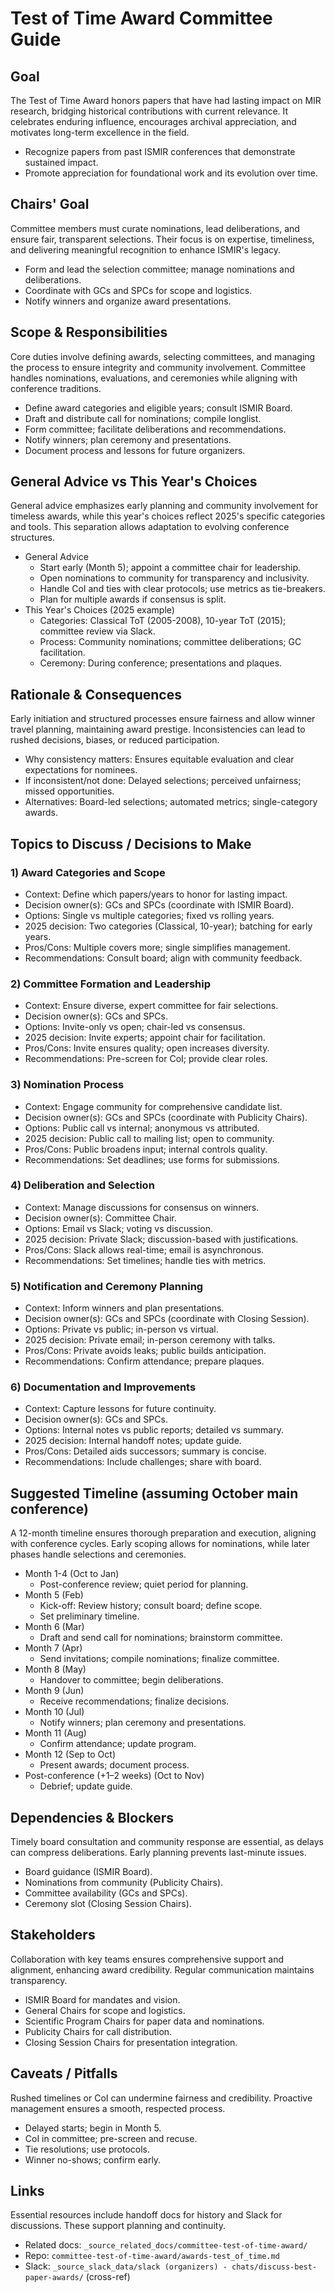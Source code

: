 # Test of Time Award Committee Guide

## Goal
The Test of Time Award honors papers that have had lasting impact on MIR research, bridging historical contributions with current relevance. It celebrates enduring influence, encourages archival appreciation, and motivates long-term excellence in the field.

- Recognize papers from past ISMIR conferences that demonstrate sustained impact.
- Promote appreciation for foundational work and its evolution over time.

## Chairs' Goal
Committee members must curate nominations, lead deliberations, and ensure fair, transparent selections. Their focus is on expertise, timeliness, and delivering meaningful recognition to enhance ISMIR's legacy.

- Form and lead the selection committee; manage nominations and deliberations.
- Coordinate with GCs and SPCs for scope and logistics.
- Notify winners and organize award presentations.

## Scope & Responsibilities
Core duties involve defining awards, selecting committees, and managing the process to ensure integrity and community involvement. Committee handles nominations, evaluations, and ceremonies while aligning with conference traditions.

- Define award categories and eligible years; consult ISMIR Board.
- Draft and distribute call for nominations; compile longlist.
- Form committee; facilitate deliberations and recommendations.
- Notify winners; plan ceremony and presentations.
- Document process and lessons for future organizers.

## General Advice vs This Year's Choices
General advice emphasizes early planning and community involvement for timeless awards, while this year's choices reflect 2025's specific categories and tools. This separation allows adaptation to evolving conference structures.

- General Advice
  - Start early (Month 5); appoint a committee chair for leadership.
  - Open nominations to community for transparency and inclusivity.
  - Handle CoI and ties with clear protocols; use metrics as tie-breakers.
  - Plan for multiple awards if consensus is split.
- This Year's Choices (2025 example)
  - Categories: Classical ToT (2005-2008), 10-year ToT (2015); committee review via Slack.
  - Process: Community nominations; committee deliberations; GC facilitation.
  - Ceremony: During conference; presentations and plaques.

## Rationale & Consequences
Early initiation and structured processes ensure fairness and allow winner travel planning, maintaining award prestige. Inconsistencies can lead to rushed decisions, biases, or reduced participation.

- Why consistency matters: Ensures equitable evaluation and clear expectations for nominees.
- If inconsistent/not done: Delayed selections; perceived unfairness; missed opportunities.
- Alternatives: Board-led selections; automated metrics; single-category awards.

## Topics to Discuss / Decisions to Make

### 1) Award Categories and Scope
- Context: Define which papers/years to honor for lasting impact.
- Decision owner(s): GCs and SPCs (coordinate with ISMIR Board).
- Options: Single vs multiple categories; fixed vs rolling years.
- 2025 decision: Two categories (Classical, 10-year); batching for early years.
- Pros/Cons: Multiple covers more; single simplifies management.
- Recommendations: Consult board; align with community feedback.

### 2) Committee Formation and Leadership
- Context: Ensure diverse, expert committee for fair selections.
- Decision owner(s): GCs and SPCs.
- Options: Invite-only vs open; chair-led vs consensus.
- 2025 decision: Invite experts; appoint chair for facilitation.
- Pros/Cons: Invite ensures quality; open increases diversity.
- Recommendations: Pre-screen for CoI; provide clear roles.

### 3) Nomination Process
- Context: Engage community for comprehensive candidate list.
- Decision owner(s): GCs and SPCs (coordinate with Publicity Chairs).
- Options: Public call vs internal; anonymous vs attributed.
- 2025 decision: Public call to mailing list; open to community.
- Pros/Cons: Public broadens input; internal controls quality.
- Recommendations: Set deadlines; use forms for submissions.

### 4) Deliberation and Selection
- Context: Manage discussions for consensus on winners.
- Decision owner(s): Committee Chair.
- Options: Email vs Slack; voting vs discussion.
- 2025 decision: Private Slack; discussion-based with justifications.
- Pros/Cons: Slack allows real-time; email is asynchronous.
- Recommendations: Set timelines; handle ties with metrics.

### 5) Notification and Ceremony Planning
- Context: Inform winners and plan presentations.
- Decision owner(s): GCs and SPCs (coordinate with Closing Session).
- Options: Private vs public; in-person vs virtual.
- 2025 decision: Private email; in-person ceremony with talks.
- Pros/Cons: Private avoids leaks; public builds anticipation.
- Recommendations: Confirm attendance; prepare plaques.

### 6) Documentation and Improvements
- Context: Capture lessons for future continuity.
- Decision owner(s): GCs and SPCs.
- Options: Internal notes vs public reports; detailed vs summary.
- 2025 decision: Internal handoff notes; update guide.
- Pros/Cons: Detailed aids successors; summary is concise.
- Recommendations: Include challenges; share with board.

## Suggested Timeline (assuming October main conference)
A 12-month timeline ensures thorough preparation and execution, aligning with conference cycles. Early scoping allows for nominations, while later phases handle selections and ceremonies.

- Month 1-4 (Oct to Jan)
  - Post-conference review; quiet period for planning.
- Month 5 (Feb)
  - Kick-off: Review history; consult board; define scope.
  - Set preliminary timeline.
- Month 6 (Mar)
  - Draft and send call for nominations; brainstorm committee.
- Month 7 (Apr)
  - Send invitations; compile nominations; finalize committee.
- Month 8 (May)
  - Handover to committee; begin deliberations.
- Month 9 (Jun)
  - Receive recommendations; finalize decisions.
- Month 10 (Jul)
  - Notify winners; plan ceremony and presentations.
- Month 11 (Aug)
  - Confirm attendance; update program.
- Month 12 (Sep to Oct)
  - Present awards; document process.
- Post-conference (+1–2 weeks) (Oct to Nov)
  - Debrief; update guide.

## Dependencies & Blockers
Timely board consultation and community response are essential, as delays can compress deliberations. Early planning prevents last-minute issues.

- Board guidance (ISMIR Board).
- Nominations from community (Publicity Chairs).
- Committee availability (GCs and SPCs).
- Ceremony slot (Closing Session Chairs).

## Stakeholders
Collaboration with key teams ensures comprehensive support and alignment, enhancing award credibility. Regular communication maintains transparency.

- ISMIR Board for mandates and vision.
- General Chairs for scope and logistics.
- Scientific Program Chairs for paper data and nominations.
- Publicity Chairs for call distribution.
- Closing Session Chairs for presentation integration.

## Caveats / Pitfalls
Rushed timelines or CoI can undermine fairness and credibility. Proactive management ensures a smooth, respected process.

- Delayed starts; begin in Month 5.
- CoI in committee; pre-screen and recuse.
- Tie resolutions; use protocols.
- Winner no-shows; confirm early.

## Links
Essential resources include handoff docs for history and Slack for discussions. These support planning and continuity.

- Related docs: `_source_related_docs/committee-test-of-time-award/`
- Repo: `committee-test-of-time-award/awards-test_of_time.md`
- Slack: `_source_slack_data/slack (organizers) - chats/discuss-best-paper-awards/` (cross-ref)
